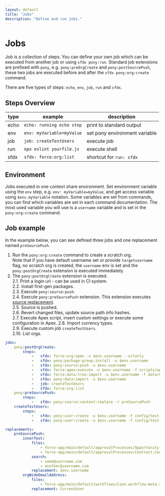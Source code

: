 ```yaml
---
layout: default
title: "Jobs"
description: "Define and run jobs."
---
```


# Jobs
Job is a collection of steps.
You can define your own job which can be executed from another job or using `sfdx pony:run`.
Standard job extensions are prefixed with `pony`, e.g. `pony:preOrgCreate` and `pony:postSourcePush`,
these two jobs are executed before and after the `sfdx pony:org:create` command. 

There are five types of steps: `echo`, `env`, `job`, `run` and `sfdx`.

## Steps Overview


| type | example                           | description                   |
|------|-----------------------------------|-------------------------------|
| echo | `echo: running echo step`         | print to standard output      |
| env  | `env: myVariable=myValue`         | set pony environment variable |
| job  | `job: createTestUsers`            | execute job                   |
| run  | `npx eslint yourfile.js`          | execute shell                 |
| sfdx | `sfdx: force:org:list`            | shortcut for `run: sfdx`      |

## Environment
Jobs executed in one context share environment.
Set environment variable using the `env` step, e.g. `env: myVariable=myValue`,
and get access variable using `$env.myVariable` notation.
Some variables are set from commands, 
you can find which variables are set in each command documentation.
The most used variable you will use is a `username` variable
and is set in the `pony:org:create` command.

## Job example
In the example below, you can see defined three jobs and one replacement named `preSourcePush`.

1. Run the `pony:org:create` command to create a scratch org.  
Note that if you have default username set or provide `targetusername` flag,
no scratch org is created, the `username` env is set 
and the `pony:postOrgCreate` extension is executed immediately.
2. The `pony:postOrgCreate` extension is executed.  
2.1. Print a login url - can be used in CI system.  
2.2. Install first-gen packages.  
2.3. Execute `pony:source:push`.  
2.4. Execute `pony:preSourcePush` extension.
This extension executes [source replacement](#source-replacement).  
2.5. Source is pushed.  
2.6. Revert changed files, update source path info hashes.  
2.7. Execute Apex script, insert custom settings or execute some configuration in Apex. 
2.8. Import currency types.  
2.9. Execute custom job `createTestUsers`.  
2.10. List orgs.  

```yaml
jobs:
    pony:postOrgCreate:
        steps:
            -   sfdx: force:org:open -u $env.username --urlonly
            -   sfdx: pony:package:group:install -u $env.username
            -   sfdx: pony:source:push -u $env.username
            -   sfdx: force:apex:execute -u $env.username -f scripts/apex/insertCustomSettings.apex
            -   sfdx: force:data:tree:import -u $env.username -f data/CurrencyType.json
            -   sfdx: pony:data:import -u $env.username
            -   job: createTestUsers
            -   sfdx: force:org:list
    pony:preSourcePush:
        steps:
            -   sfdx: pony:source:content:replace -r preSourcePush
    createTestUsers:
        steps:
            -   sfdx: pony:user:create -u $env.username -f config/test-user-definition-file.json -p agent LastName=Agent ProfileName=Agent IsActive=false
            -   sfdx: pony:user:create -u $env.username -f config/test-user-definition-file.json -p std LastName=Standard ProfileName="Standard User" IsActive=false

replacements:
    preSourcePush:
        innerText:
            files:
                - force-app/main/default/approvalProcesses/Opportunity.Opportunity_Approval_Process.approvalProcess-meta.xml
                - force-app/main/default/approvalProcesses/Contract.Contract_Approval_Process.approvalProcess-meta.xml
            search:
                - some@username.com
                - another@username.com
            replacement: $env.username
        orgWideEmailAddress:
            files:
                - force-app/main/default/workflows/Case.workflow-meta.xml
            replacement: CurrentUser
```
